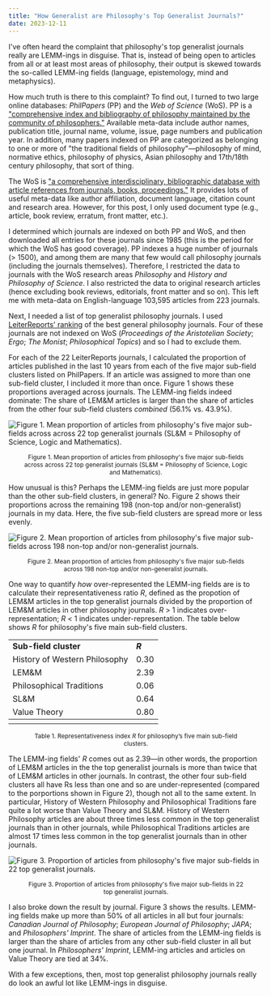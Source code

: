 ```yaml
---
title: "How Generalist are Philosophy's Top Generalist Journals?"
date: 2023-12-11
---
```


I've often heard the complaint that philosophy's top generalist journals really are LEMM-ings in disguise. That is, instead of being open to articles from all or at least most areas of philosophy, their output is skewed towards the so-called LEMM-ing fields (language, epistemology, mind and metaphysics).

How much truth is there to this complaint? To find out, I turned to two large online databases: *PhilPapers* (PP) and the *Web of Science* (WoS). PP is a ["comprehensive index and bibliography of philosophy maintained by the community of philosophers."](https://philpapers.org/) Available meta-data include author names, publication title, journal name, volume, issue, page numbers and publication year. In addition, many papers indexed on PP are categorized as belonging to one or more of "the traditional fields of philosophy"—philosophy of mind, normative ethics, philosophy of physics, Asian philosophy and 17th/18th century philosophy, that sort of thing.

The WoS is ["a comprehensive interdisciplinary, bibliographic database with article references from journals, books, proceedings."](https://library.ethz.ch/en/locations-and-media/media-types/databases-standards-patents/web-of-science-core-collection.html) It provides lots of useful meta-data like author affiliation, document language, citation count and research area. However, for this post, I only used document type (e.g., article, book review, erratum, front matter, etc.).

I determined which journals are indexed on both PP and WoS, and then downloaded all entries for these journals since 1985 (this is the period for which the WoS has good coverage). PP indexes a huge number of journals (> 1500), and among them are many that few would call philosophy journals (including the journals themselves). Therefore, I restricted the data to journals with the WoS research areas *Philosophy* and *History and Philosophy of Science*. I also restricted the data to original research articles (hence excluding book reviews, editorials, front matter and so on). This left me with meta-data on English-language 103,595 articles from 223 journals.

Next, I needed a list of top generalist philosophy journals. I used [LeiterReports' ranking](https://leiterreports.typepad.com/blog/2022/07/best-general-philosophy-journals-2022.html) of the best general philosophy journals. Four of these journals are not indexed on WoS (*Proceedings of the Aristotelian Society*; *Ergo*; *The Monist*; *Philosophical Topics*) and so I had to exclude them.

For each of the 22 LeiterReports journals, I calculated the proportion of articles published in the last 10 years from each of the five major sub-field clusters listed on PhilPapers. If an article was assigned to more than one sub-field cluster, I included it more than once. Figure 1 shows these proportions averaged across journals. The LEMM-ing fields indeed dominate: The share of LEM&M articles is larger than the share of articles from the other four sub-field clusters *combined* (56.1% vs. 43.9%).

![Figure 1. Mean proportion of articles from philosophy's five major sub-fields across across 22 top generalist journals (SL&M = Philosophy of Science, Logic and Mathematics).]({{site.url}}/something-of-crunch/assets/images/2023-12-11/fig1NEW.png)
<p style="text-align:center; font-size: 0.85em; padding-right: 30px; padding-left: 30px;">Figure 1. Mean proportion of articles from philosophy's five major sub-fields across across 22 top generalist journals (SL&M = Philosophy of Science, Logic and Mathematics).</p>

How unusual is this? Perhaps the LEMM-ing fields are just more popular than the other sub-field clusters, in general? No. Figure 2 shows their proportions across the remaining 198 (non-top and/or non-generalist) journals in my data. Here, the five sub-field clusters are spread more or less evenly.

![Figure 2. Mean proportion of articles from philosophy's five major sub-fields across 198 non-top and/or non-generalist journals.]({{site.url}}/something-of-crunch/assets/images/2023-12-11/fig2NEW.png)
<p style="text-align:center; font-size: 0.85em; padding-right: 30px; padding-left: 30px;">Figure 2. Mean proportion of articles from philosophy's five major sub-fields across 198 non-top and/or non-generalist journals.</p>

One way to quantify *how* over-represented the LEMM-ing fields are is to calculate their representativeness ratio *R*, defined as the propotion of LEM&M articles in the top generalist journals divided by the proportion of LEM&M articles in other philosophy journals. _R_ > 1 indicates over-representation; _R_ < 1 indicates under-representation. The table below shows _R_ for philosophy's five main sub-field clusters.

<table style="border-collapse: collapse; width: auto; table-layout:auto; margin-left:auto;margin-right:auto;">
  <tr>
    <td class="thead depvarhead firsttablerow leftalign" style="font-weight:bold; font-style:normal;">Sub-field cluster</td>
    <td class="thead depvarhead firsttablerow" style="font-weight:bold; font-style:normal;"><em>R</em></td>
  </tr>
  <tr>
    <td class="tdata firsttablecol">History of Western Philosophy</td>
    <td class="tdata rightalign">0.30</td>
  </tr>
  <tr>
    <td class="tdata firsttablecol">LEM&amp;M</td>
    <td class="tdata rightalign">2.39</td>
  </tr>
  <tr>
    <td class="tdata firsttablecol">Philosophical Traditions</td>
    <td class="tdata rightalign">0.06</td>
  </tr>
  <tr>
    <td class="tdata firsttablecol">SL&amp;M</td>
    <td class="tdata rightalign">0.64</td>
  </tr>
  <tr>
    <td class="tdata firsttablecol">Value Theory</td>
    <td class="tdata rightalign">0.80</td>
  </tr>
  <tr>
    <th colspan="2" class="thead firsttablerow"></th>
  </tr>
</table>
<p style="text-align:center; font-size: 0.85em; padding-right: 30px; padding-left: 30px;">Table 1. Representativeness index <em>R</em> for philosophy’s five main sub-field clusters.</p>

The LEMM-ing fields' *R* comes out as 2.39—in other words, the proportion of LEM&M articles in the the top generalist journals is more than twice that of LEM&M articles in other journals. In contrast, the other four sub-field clusters all have Rs less than one and so are under-represented (compared to the porportions shown in Figure 2), though not all to the same extent. In particular, History of Western Philosophy and Philosophical Traditions fare quite a lot worse than Value Theory and SL&M. History of Western Philosophy articles are about three times less common in the top generalist journals than in other journals, while Philosophical Traditions articles are almost 17 times less common in the top generalist journals than in other journals.

![Figure 3. Proportion of articles from philosophy's five major sub-fields in 22 top generalist journals.]({{site.url}}/something-of-crunch/assets/images/2023-12-11/fig3NEW.png)
<p style="text-align:center; font-size: 0.85em; padding-right: 30px; padding-left: 30px;">Figure 3. Proportion of articles from philosophy's five major sub-fields in 22 top generalist journals.</p>

I also broke down the result by journal. Figure 3 shows the results. LEMM-ing fields make up more than 50% of all articles in all but four journals: *Canadian Journal of Philosophy*; *European Journal of Philosophy*; *JAPA*; and *Philosophers' Imprint*. The share of articles from the LEMM-ing fields is larger than the share of articles from any other sub-field cluster in all but one journal. In *Philosophers' Imprint*, LEMM-ing articles and articles on Value Theory are tied at 34%.

With a few exceptions, then, most top generalist philosophy journals really do look an awful lot like LEMM-ings in disguise.
